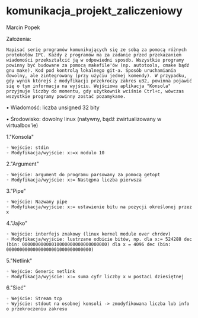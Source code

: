 # komunikacja_projekt_zaliczeniowy
Marcin Popek


Założenia:

	Napisać serię programów komunikujących się ze sobą za pomocą różnych protokołów IPC. Każdy z programów ma za zadanie przed przekazaniem wiadomości przekształcić ją w odpowiedni sposób. Wszystkie programy powinny być budowane za pomocą makefile'ów (np. autotools, cmake bądź gnu make). Kod pod kontrolą lokalnego git-a. Sposób uruchamiania dowolny, ale zintegrowany (przy użyciu jednej komendy). W przypadku, gdy wynik którejś z modyfikacji przekroczy zakres u32, powinna pojawić się o tym informacja na wyjściu. Wejściowa aplikacja "Konsola" przyjmuje liczby do momentu, gdy użytkownik wciśnie Ctrl+c, wówczas wszystkie programy powinny zostać pozamykane.

•	Wiadomość: liczba unsigned 32 bity

•	Środowisko: dowolny linux (natywny, bądź zwirtualizowany w virtualbox'ie)

1."Konsola"

	◦ Wejście: stdin
	◦ Modyfikacja/wyjście: x:=x modulo 10
	
2."Argument"

	◦ Wejście: argument do programu parsowany za pomocą getopt
	◦ Modyfikacja/wyjście: x:= Następna liczba pierwsza 

3."Pipe"

	◦ Wejście: Nazwany pipe
	◦ Modyfikacja/wyjście: x:= ustawienie bitu na pozycji określonej przez x  

4."Jajko"

	◦ Wejście: interfejs znakowy (linux kernel module over chrdev)
	◦ Modyfikacja/wyjście: lustrzane odbicie bitów, np. dla x:= 524288 dec (bin: 00000000000010000000000000000000) dla x = 4096 dec (bin: 00000000000000000001000000000000)
	
5."Netlink"

	◦ Wejście: Generic netlink
	◦ Modyfikacja/wyjście: x:= suma cyfr liczby x w postaci dziesiętnej

6."Sieć"

	◦ Wejście: Stream tcp
	◦ Wyjście: stdout na osobnej konsoli -> zmodyfikowana liczba lub info o przekroczeniu zakresu
